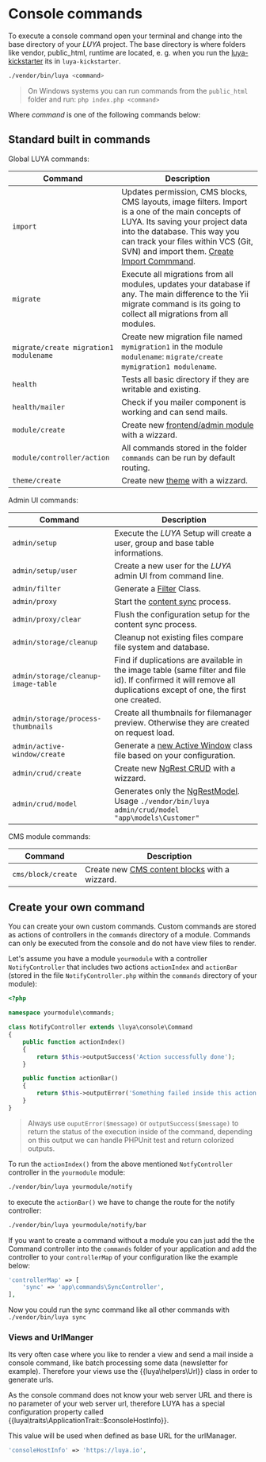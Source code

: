 # Console commands

To execute a console command open your terminal and change into the base directory of your *LUYA* project. 
The base directory is where folders like vendor, public_html, runtime are located, e. g. when you run the [luya-kickstarter](install.md) its in `luya-kickstarter`.

```sh
./vendor/bin/luya <command>
```

> On Windows systems you can run commands from the `public_html` folder and run: `php index.php <command>`

Where *command* is one of the following commands below:

## Standard built in commands

Global LUYA commands:

|Command|Description
|--------|---------
|`import`|Updates permission, CMS blocks, CMS layouts, image filters. Import is a one of the main concepts of LUYA. Its saving your project data into the database. This way you can track your files within VCS (Git, SVN) and import them. [Create Import Commmand](app-module.md#import-method).
|`migrate`|Execute all migrations from all modules, updates your database if any. The main difference to the Yii migrate command is its going to collect all migrations from all modules.
|`migrate/create migration1 modulename`|Create new migration file named `mymigration1` in the module `modulename`: `migrate/create mymigration1 modulename`.
|`health`|Tests all basic directory if they are writable and existing.
|`health/mailer`|Check if you mailer component is working and can send mails.
|`module/create`|Create new [frontend/admin module](app-module.md) with a wizzard.
|`module/controller/action`|All commands stored in the folder `commands` can be run by default routing.
|`theme/create`|Create new [theme](app-themes.md) with a wizzard.

Admin UI commands:

|Command|Description
|---    |---
|`admin/setup`|Execute the *LUYA* Setup will create a user, group and base table informations.
|`admin/setup/user`|Create a new user for the *LUYA* admin UI from command line.
|`admin/filter`|Generate a [Filter](app-filters.md) Class.
|`admin/proxy`|Start the [content sync](concept-depandsync) process.
|`admin/proxy/clear`|Flush the configuration setup for the content sync process.
|`admin/storage/cleanup`|Cleanup not existing files compare file system and database.
|`admin/storage/cleanup-image-table`|Find if duplications are available in the image table (same filter and file id). If confirmed it will remove all duplications except of one, the first one created.
|`admin/storage/process-thumbnails`|Create all thumbnails for filemanager preview. Otherwise they are created on request load.
|`admin/active-window/create`|Generate a [new Active Window](ngrest-activewindow.md) class file based on your configuration.
|`admin/crud/create`|Create new [NgRest CRUD](ngrest-concept.md) with a wizzard.
|`admin/crud/model`|Generates only the [NgRestModel](ngrest-model.md). Usage `./vendor/bin/luya admin/crud/model "app\models\Customer"` 

CMS module commands:

|Command|Description 
|---    |---
|`cms/block/create`|Create new [CMS content blocks](app-blocks.md) with a wizzard.


## Create your own command

You can create your own custom commands. Custom commands are stored as actions of controllers in the `commands` directory of a module. Commands can only be executed from the console and do not have view files to render.

Let's assume you have a module `yourmodule` with a controller `NotifyController` that includes two actions `actionIndex` and `actionBar` (stored in the file `NotifyController.php` within the `commands` directory of your module):


```php
<?php

namespace yourmodule\commands;

class NotifyController extends \luya\console\Command
{
    public function actionIndex()
    {
        return $this->outputSuccess('Action successfully done');
    }

    public function actionBar()
    {
        return $this->outputError('Something failed inside this action');
    }
}
```

> Always use `ouputError($message)` or `outputSuccess($message)` to return the status of the execution inside of the command, depending on this output we can handle PHPUnit test and return colorized outputs.

To run the `actionIndex()` from the above mentioned `NotfyController` controller in the `yourmodule` module:

```sh
./vendor/bin/luya yourmodule/notify
```

to execute the `actionBar()` we have to change the route for the notify controller:

```sh
./vendor/bin/luya yourmodule/notify/bar
```

If you want to create a command without a module you can just add the the Command controller into the `commands` folder of your application and add the controller to your `controllerMap` of your configuration like the example below:

```php
'controllerMap' => [
    'sync' => 'app\commands\SyncController',
],
```

Now you could run the sync command like all other commands with `./vendor/bin/luya sync`

### Views and UrlManger

Its very often case where you like to render a view and send a mail inside a console command, like batch processing some data (newsletter for example). Therefore your views use the {{luya\helpers\Url}} class in order to generate urls.

As the console command does not know your web server URL and there is no parameter of your web server url, therefore LUYA has a special configuration property called {{luya\traits\ApplicationTrait::$consoleHostInfo}}.

This value will be used when defined as base URL for the urlManager.

```php
'consoleHostInfo' => 'https://luya.io',
```
